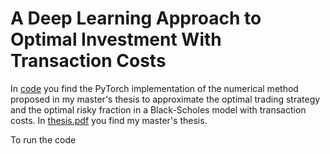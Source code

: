 # A Deep Learning Approach to Optimal Investment With Transaction Costs

In [code](./code) you find the PyTorch implementation of the numerical method proposed in my master's thesis to approximate the optimal trading strategy and the optimal risky fraction in a Black-Scholes model with transaction costs. In [thesis.pdf](./thesis.pdf) you find my master's thesis. 

To run the code


